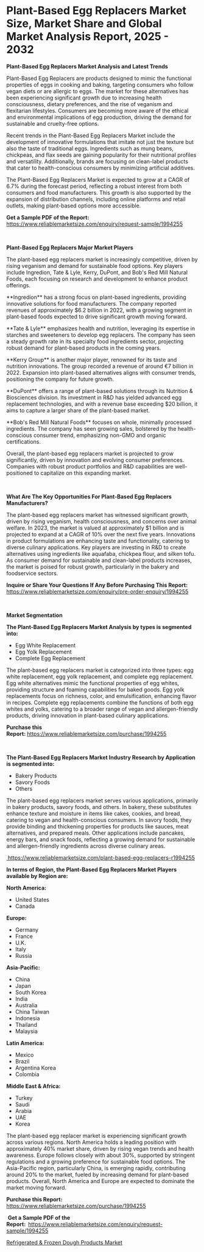 <p><h1>Plant-Based Egg Replacers Market Size, Market Share and Global Market Analysis Report, 2025 - 2032</h1></p><p><strong>Plant-Based Egg Replacers Market Analysis and Latest Trends</strong></p>
<p><p>Plant-Based Egg Replacers are products designed to mimic the functional properties of eggs in cooking and baking, targeting consumers who follow vegan diets or are allergic to eggs. The market for these alternatives has been experiencing significant growth due to increasing health consciousness, dietary preferences, and the rise of veganism and flexitarian lifestyles. Consumers are becoming more aware of the ethical and environmental implications of egg production, driving the demand for sustainable and cruelty-free options.</p><p>Recent trends in the Plant-Based Egg Replacers Market include the development of innovative formulations that imitate not just the texture but also the taste of traditional eggs. Ingredients such as mung beans, chickpeas, and flax seeds are gaining popularity for their nutritional profiles and versatility. Additionally, brands are focusing on clean-label products that cater to health-conscious consumers by minimizing artificial additives.</p><p>The Plant-Based Egg Replacers Market is expected to grow at a CAGR of 6.7% during the forecast period, reflecting a robust interest from both consumers and food manufacturers. This growth is also supported by the expansion of distribution channels, including online platforms and retail outlets, making plant-based options more accessible.</p></p>
<p><strong>Get a Sample PDF of the Report:&nbsp;</strong> <a href="https://www.reliablemarketsize.com/enquiry/request-sample/1994255?utm_campaign=3508&utm_medium=2&utm_source=Github&utm_content=ia&utm_term=07042025&utm_id=plant-based-egg-replacers">https://www.reliablemarketsize.com/enquiry/request-sample/1994255</a></p>
<p>&nbsp;</p>
<p><strong>Plant-Based Egg Replacers Major Market Players</strong></p>
<p><p>The plant-based egg replacers market is increasingly competitive, driven by rising veganism and demand for sustainable food options. Key players include Ingredion, Tate & Lyle, Kerry, DuPont, and Bob's Red Mill Natural Foods, each focusing on research and development to enhance product offerings.</p><p>**Ingredion** has a strong focus on plant-based ingredients, providing innovative solutions for food manufacturers. The company reported revenues of approximately $6.2 billion in 2022, with a growing segment in plant-based foods expected to drive significant growth moving forward.</p><p>**Tate & Lyle** emphasizes health and nutrition, leveraging its expertise in starches and sweeteners to develop egg replacers. The company has seen a steady growth rate in its specialty food ingredients sector, projecting robust demand for plant-based products in the coming years.</p><p>**Kerry Group** is another major player, renowned for its taste and nutrition innovations. The group recorded a revenue of around €7 billion in 2022. Expansion into plant-based alternatives aligns with consumer trends, positioning the company for future growth.</p><p>**DuPont** offers a range of plant-based solutions through its Nutrition & Biosciences division. Its investment in R&D has yielded advanced egg replacement technologies, and with a revenue base exceeding $20 billion, it aims to capture a larger share of the plant-based market.</p><p>**Bob's Red Mill Natural Foods** focuses on whole, minimally processed ingredients. The company has seen growing sales, bolstered by the health-conscious consumer trend, emphasizing non-GMO and organic certifications.</p><p>Overall, the plant-based egg replacers market is projected to grow significantly, driven by innovation and evolving consumer preferences. Companies with robust product portfolios and R&D capabilities are well-positioned to capitalize on this expanding market.</p></p>
<p>&nbsp;</p>
<p><strong>What Are The Key Opportunities For Plant-Based Egg Replacers Manufacturers?</strong></p>
<p><p>The plant-based egg replacers market has witnessed significant growth, driven by rising veganism, health consciousness, and concerns over animal welfare. In 2023, the market is valued at approximately $1 billion and is projected to expand at a CAGR of 10% over the next five years. Innovations in product formulations are enhancing taste and functionality, catering to diverse culinary applications.  Key players are investing in R&D to create alternatives using ingredients like aquafaba, chickpea flour, and silken tofu. As consumer demand for sustainable and clean-label products increases, the market is poised for robust growth, particularly in the bakery and foodservice sectors.</p></p>
<p><strong>Inquire or Share Your Questions If Any Before Purchasing This Report:</strong> <a href="https://www.reliablemarketsize.com/enquiry/pre-order-enquiry/1994255?utm_campaign=3508&utm_medium=2&utm_source=Github&utm_content=ia&utm_term=07042025&utm_id=plant-based-egg-replacers">https://www.reliablemarketsize.com/enquiry/pre-order-enquiry/1994255</a></p>
<p>&nbsp;</p>
<p><strong>Market Segmentation</strong></p>
<p><strong>The Plant-Based Egg Replacers Market Analysis by types is segmented into:</strong></p>
<p><ul><li>Egg White Replacement</li><li>Egg Yolk Replacement</li><li>Complete Egg Replacement</li></ul></p>
<p><p>The plant-based egg replacers market is categorized into three types: egg white replacement, egg yolk replacement, and complete egg replacement. Egg white alternatives mimic the functional properties of egg whites, providing structure and foaming capabilities for baked goods. Egg yolk replacements focus on richness, color, and emulsification, enhancing flavor in recipes. Complete egg replacements combine the functions of both egg whites and yolks, catering to a broader range of vegan and allergen-friendly products, driving innovation in plant-based culinary applications.</p></p>
<p><strong>Purchase this Report:&nbsp;</strong><a href="https://www.reliablemarketsize.com/purchase/1994255?utm_campaign=3508&utm_medium=2&utm_source=Github&utm_content=ia&utm_term=07042025&utm_id=plant-based-egg-replacers">https://www.reliablemarketsize.com/purchase/1994255</a></p>
<p>&nbsp;</p>
<p><strong>The Plant-Based Egg Replacers Market Industry Research by Application is segmented into:</strong></p>
<p><ul><li>Bakery Products</li><li>Savory Foods</li><li>Others</li></ul></p>
<p><p>The plant-based egg replacers market serves various applications, primarily in bakery products, savory foods, and others. In bakery, these substitutes enhance texture and moisture in items like cakes, cookies, and bread, catering to vegan and health-conscious consumers. In savory foods, they provide binding and thickening properties for products like sauces, meat alternatives, and prepared meals. Other applications include pancakes, energy bars, and snack foods, reflecting a growing demand for sustainable and allergen-friendly ingredients across diverse culinary areas.</p></p>
<p><a href="https://www.reliablemarketsize.com/plant-based-egg-replacers-r1994255?utm_campaign=3508&utm_medium=2&utm_source=Github&utm_content=ia&utm_term=07042025&utm_id=plant-based-egg-replacers">&nbsp;https://www.reliablemarketsize.com/plant-based-egg-replacers-r1994255</a></p>
<p><strong>In terms of Region, the Plant-Based Egg Replacers Market Players available by Region are:</strong></p>
<p>
    <p> <strong> North America: </strong>
        <ul>
            <li>United States</li>
            <li>Canada</li>
        </ul>
        </p> 
    <p> <strong> Europe: </strong>
        <ul>
            <li>Germany</li>
            <li>France</li>
            <li>U.K.</li>
            <li>Italy</li>
            <li>Russia</li>
        </ul>
        </p> 
    <p> <strong> Asia-Pacific: </strong>
        <ul>
            <li>China</li>
            <li>Japan</li>
            <li>South Korea</li>
            <li>India</li>
            <li>Australia</li>
            <li>China Taiwan</li>
            <li>Indonesia</li>
            <li>Thailand</li>
            <li>Malaysia</li>
        </ul>
        </p> 
    <p> <strong> Latin America: </strong>
        <ul>
            <li>Mexico</li>
            <li>Brazil</li>
            <li>Argentina Korea</li>
            <li>Colombia</li>
        </ul>
        </p> 
    <p> <strong> Middle East & Africa: </strong>
        <ul>
            <li>Turkey</li>
            <li>Saudi</li>
            <li>Arabia</li>
            <li>UAE</li>
            <li>Korea</li>
        </ul>
    </p>
    </p>
<p><p>The plant-based egg replacer market is experiencing significant growth across various regions. North America holds a leading position with approximately 40% market share, driven by rising vegan trends and health awareness. Europe follows closely with about 30%, supported by stringent regulations and a growing preference for sustainable food options. The Asia-Pacific region, particularly China, is emerging rapidly, contributing around 20% to the market, fueled by increasing demand for plant-based products. Overall, North America and Europe are expected to dominate the market moving forward.</p></p>
<p><strong>Purchase this Report: </strong><a href="https://www.reliablemarketsize.com/purchase/1994255?utm_campaign=3508&utm_medium=2&utm_source=Github&utm_content=ia&utm_term=07042025&utm_id=plant-based-egg-replacers">https://www.reliablemarketsize.com/purchase/1994255</a></p>
<p>&nbsp;<strong>Get a Sample PDF of the Report:&nbsp;&nbsp;</strong><a href="https://www.reliablemarketsize.com/enquiry/request-sample/1994255?utm_campaign=3508&utm_medium=2&utm_source=Github&utm_content=ia&utm_term=07042025&utm_id=plant-based-egg-replacers">https://www.reliablemarketsize.com/enquiry/request-sample/1994255</a></p>
<p><strong></strong></p>
<p><p><a href="https://github.com/rigelciara0p/Market-Research-Report-List-1/blob/main/refrigerated-frozen-dough-products-market.md?utm_campaign=3508&utm_medium=2&utm_source=Github&utm_content=ia&utm_term=07042025&utm_id=plant-based-egg-replacers">Refrigerated & Frozen Dough Products Market</a></p></p>